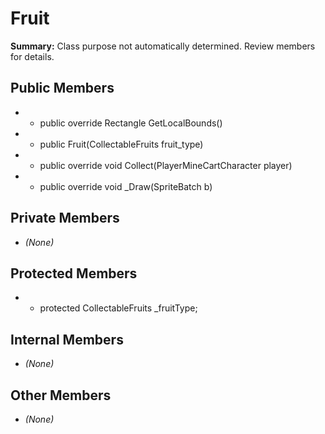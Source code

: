 # Fruit

**Summary:** Class purpose not automatically determined. Review members for details.

## Public Members
- - public override Rectangle GetLocalBounds()
- - public Fruit(CollectableFruits fruit_type)
- - public override void Collect(PlayerMineCartCharacter player)
- - public override void _Draw(SpriteBatch b)

## Private Members
- *(None)*

## Protected Members
- - protected CollectableFruits _fruitType;

## Internal Members
- *(None)*

## Other Members
- *(None)*
